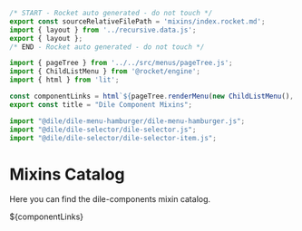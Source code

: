 ```js server
/* START - Rocket auto generated - do not touch */
export const sourceRelativeFilePath = 'mixins/index.rocket.md';
import { layout } from '../recursive.data.js';
export { layout };
/* END - Rocket auto generated - do not touch */

import { pageTree } from '../../src/menus/pageTree.js'; 
import { ChildListMenu } from '@rocket/engine';
import { html } from 'lit';

const componentLinks = html`${pageTree.renderMenu(new ChildListMenu(), sourceRelativeFilePath)}`;
export const title = "Dile Component Mixins";
```

```js script
import "@dile/dile-menu-hamburger/dile-menu-hamburger.js";
import "@dile/dile-selector/dile-selector.js";
import "@dile/dile-selector/dile-selector-item.js";
```

# Mixins Catalog

Here you can find the dile-components mixin catalog.

<div>${componentLinks}</div>
